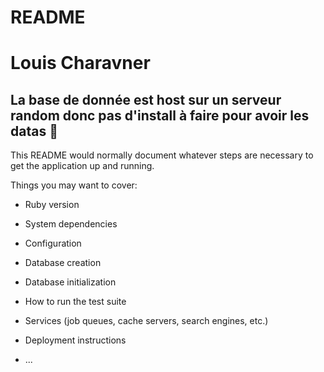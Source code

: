 # README

# Louis Charavner
## La base de donnée est host sur un serveur random donc pas d'install à faire pour avoir les datas 🍱

This README would normally document whatever steps are necessary to get the
application up and running.

Things you may want to cover:

* Ruby version

* System dependencies

* Configuration

* Database creation

* Database initialization

* How to run the test suite

* Services (job queues, cache servers, search engines, etc.)

* Deployment instructions

* ...
